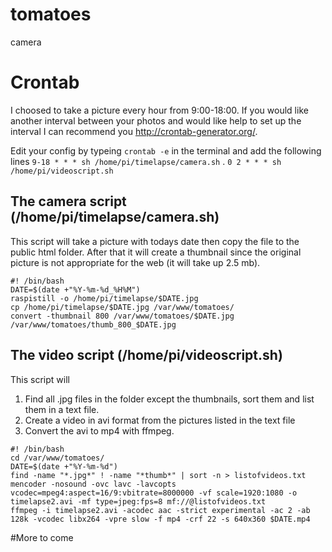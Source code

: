# tomatoes

camera

# Crontab
I choosed to take a picture every hour from 9:00-18:00. If you would like another interval between your photos and would like help to set up the interval I can recommend you http://crontab-generator.org/. 

Edit your config by typeing `crontab -e` in the terminal and add the following lines 
`9-18 * * * sh /home/pi/timelapse/camera.sh` . 
`0 2 * * * sh /home/pi/videoscript.sh` 

## The camera script (/home/pi/timelapse/camera.sh) 
This script will take a picture with todays date then copy the file to the public html folder. After that it will create a thumbnail since the original picture is not appropriate for the web (it will take up 2.5 mb). 

```
#! /bin/bash
DATE=$(date +"%Y-%m-%d_%H%M") 
raspistill -o /home/pi/timelapse/$DATE.jpg 
cp /home/pi/timelapse/$DATE.jpg /var/www/tomatoes/
convert -thumbnail 800 /var/www/tomatoes/$DATE.jpg /var/www/tomatoes/thumb_800_$DATE.jpg
```

## The video script (/home/pi/videoscript.sh)
This script will
1. Find all .jpg files in the folder except the thumbnails, sort them and list them in a text file.
2. Create a video in avi format from the pictures listed in the text file 
3. Convert the avi to mp4 with ffmpeg. 
```
#! /bin/bash
cd /var/www/tomatoes/
DATE=$(date +"%Y-%m-%d")
find -name "*.jpg*" ! -name "*thumb*" | sort -n > listofvideos.txt
mencoder -nosound -ovc lavc -lavcopts vcodec=mpeg4:aspect=16/9:vbitrate=8000000 -vf scale=1920:1080 -o timelapse2.avi -mf type=jpeg:fps=8 mf://@listofvideos.txt
ffmpeg -i timelapse2.avi -acodec aac -strict experimental -ac 2 -ab 128k -vcodec libx264 -vpre slow -f mp4 -crf 22 -s 640x360 $DATE.mp4
``` 

#More to come 
